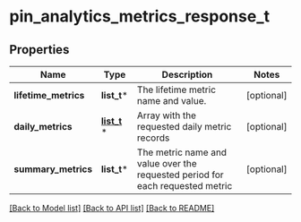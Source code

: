 # pin_analytics_metrics_response_t

## Properties
Name | Type | Description | Notes
------------ | ------------- | ------------- | -------------
**lifetime_metrics** | **list_t*** | The lifetime metric name and value. | [optional] 
**daily_metrics** | [**list_t**](pin_analytics_metrics_response_daily_metrics_inner.md) \* | Array with the requested daily metric records | [optional] 
**summary_metrics** | **list_t*** | The metric name and value over the requested period for each requested metric | [optional] 

[[Back to Model list]](../README.md#documentation-for-models) [[Back to API list]](../README.md#documentation-for-api-endpoints) [[Back to README]](../README.md)


